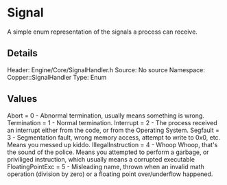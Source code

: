 # Signal
A simple enum representation of the signals a process can receive.

## Details
Header: Engine/Core/SignalHandler.h
Source: No source
Namespace: Copper::SignalHandler
Type: Enum

## Values
Abort = 0 - Abnormal termination, usually means something is wrong.
Termination = 1 - Normal termination.
Interrupt = 2 - The process received an interrupt either from the code, or from the Operating System.
Segfault = 3 - Segmentation fault, wrong memory access, attempt to write to 0x0, etc. Means you messed up kiddo.
IllegalInstruction = 4 - Whoop Whoop, that's the sound of the police. Means you attempted to perform a garbage, or priviliged instruction, which usually means a corrupted executable
FloatingPointExc = 5 - Misleading name, thrown when an invalid math operation (division by zero) or a floating point over/underflow happened.
